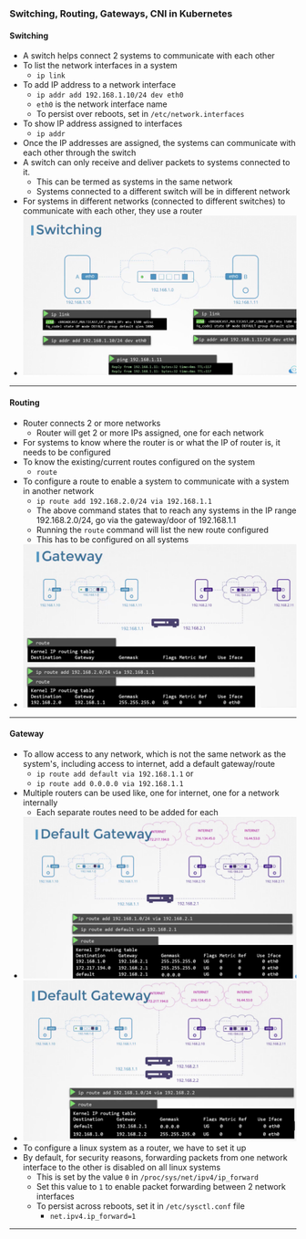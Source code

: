
### Switching, Routing, Gateways, CNI in Kubernetes

#### Switching

- A switch helps connect 2 systems to communicate with each other
- To list the network interfaces in a system
	- `ip link`
- To add IP address to a network interface
	- `ip addr add 192.168.1.10/24 dev eth0`
	- `eth0` is the network interface name
	- To persist over reboots, set in `/etc/network.interfaces`
- To show IP address assigned to interfaces
	- `ip addr`
- Once the IP addresses are assigned, the systems can communicate with each other through the switch
- A switch can only receive and deliver packets to systems connected to it.
	- This can be termed as systems in the same network
	- Systems connected to a different switch will be in different network
- For systems in different networks (connected to different switches) to communicate with each other, they use a router
- ![switching.png](Attachments/switching.png)


---

#### Routing

- Router connects 2 or more networks
	- Router will get 2 or more IPs assigned, one for each network
- For systems to know where the router is or what the IP of router is, it needs to be configured
- To know the existing/current routes configured on the system
	- `route`
- To configure a route to enable a system to communicate with a system in another network
	- `ip route add 192.168.2.0/24 via 192.168.1.1`
	- The above command states that to reach any systems in the IP range 192.168.2.0/24, go via the gateway/door of 192.168.1.1
	- Running the `route` command will list the new route configured
	- This has to be configured on all systems
- ![routergateway.png](Attachments/routergateway.png)


---

#### Gateway

- To allow access to any network, which is not the same network as the system's, including access to internet, add a default gateway/route
	- `ip route add default via 192.168.1.1` or
	- `ip route add 0.0.0.0 via 192.168.1.1`
- Multiple routers can be used like, one for internet, one for a network internally
	- Each separate routes need to be added for each
- ![defaultgateway-1.png](Attachments/defaultgateway-1.png)
- ![defaultgateway-2.png](Attachments/defaultgateway-2.png)
- To configure a linux system as a router, we have to set it up
- By default, for security reasons, forwarding packets from one network interface to the other is disabled on all linux systems
	- This is set by the value `0` in `/proc/sys/net/ipv4/ip_forward`
	- Set this value to `1` to enable packet forwarding between 2 network interfaces
	- To persist across reboots, set it in `/etc/sysctl.conf` file
		- `net.ipv4.ip_forward=1`


---
